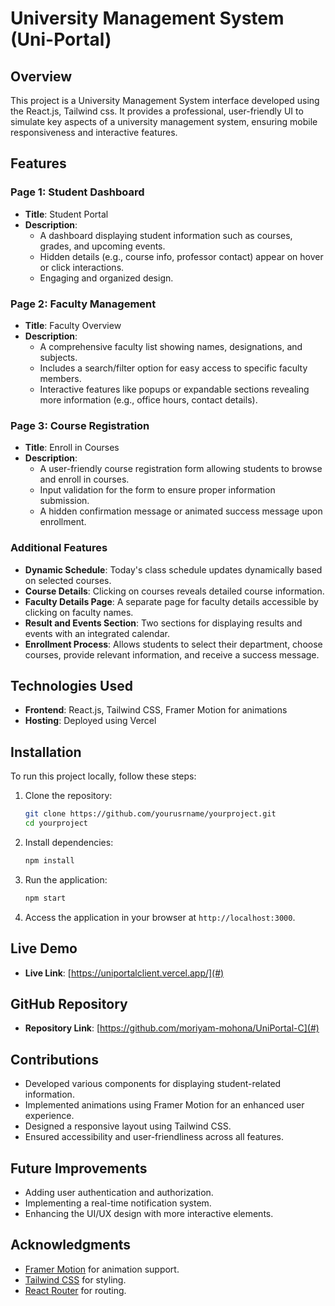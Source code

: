 # University Management System (Uni-Portal)

## Overview

This project is a University Management System interface developed using the React.js, Tailwind css. It provides a professional, user-friendly UI to simulate key aspects of a university management system, ensuring mobile responsiveness and interactive features.

## Features

### Page 1: Student Dashboard

- **Title**: Student Portal
- **Description**:
  - A dashboard displaying student information such as courses, grades, and upcoming events.
  - Hidden details (e.g., course info, professor contact) appear on hover or click interactions.
  - Engaging and organized design.

### Page 2: Faculty Management

- **Title**: Faculty Overview
- **Description**:
  - A comprehensive faculty list showing names, designations, and subjects.
  - Includes a search/filter option for easy access to specific faculty members.
  - Interactive features like popups or expandable sections revealing more information (e.g., office hours, contact details).

### Page 3: Course Registration

- **Title**: Enroll in Courses
- **Description**:
  - A user-friendly course registration form allowing students to browse and enroll in courses.
  - Input validation for the form to ensure proper information submission.
  - A hidden confirmation message or animated success message upon enrollment.

### Additional Features

- **Dynamic Schedule**: Today's class schedule updates dynamically based on selected courses.
- **Course Details**: Clicking on courses reveals detailed course information.
- **Faculty Details Page**: A separate page for faculty details accessible by clicking on faculty names.
- **Result and Events Section**: Two sections for displaying results and events with an integrated calendar.
- **Enrollment Process**: Allows students to select their department, choose courses, provide relevant information, and receive a success message.

## Technologies Used

- **Frontend**: React.js, Tailwind CSS, Framer Motion for animations
- **Hosting**: Deployed using Vercel

## Installation

To run this project locally, follow these steps:

1. Clone the repository:

   ```bash
   git clone https://github.com/yourusrname/yourproject.git
   cd yourproject
   ```

2. Install dependencies:

   ```bash
   npm install
   ```

3. Run the application:

   ```bash
   npm start
   ```

4. Access the application in your browser at `http://localhost:3000`.

## Live Demo

- **Live Link**: [https://uniportalclient.vercel.app/](#)

## GitHub Repository

- **Repository Link**: [https://github.com/moriyam-mohona/UniPortal-C](#)

## Contributions

- Developed various components for displaying student-related information.
- Implemented animations using Framer Motion for an enhanced user experience.
- Designed a responsive layout using Tailwind CSS.
- Ensured accessibility and user-friendliness across all features.

## Future Improvements

- Adding user authentication and authorization.
- Implementing a real-time notification system.
- Enhancing the UI/UX design with more interactive elements.

## Acknowledgments

- [Framer Motion](https://www.framer.com/motion/) for animation support.
- [Tailwind CSS](https://tailwindcss.com/) for styling.
- [React Router](https://reactrouter.com/) for routing.
